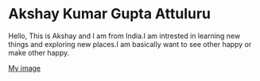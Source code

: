 # Akshay Kumar Gupta Attuluru
Hello, This is Akshay and I am from India.I am intrested in learning new things and exploring new places.I am basically want to see other happy or make other happy.

[My image](https://github.com/Attuluru/my2-Attuluru/blob/main/My%20Pic.jpg?raw=true)
